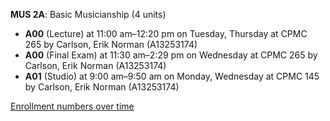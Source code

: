 **MUS 2A**: Basic Musicianship (4 units)

- **A00** (Lecture) at 11:00 am–12:20 pm on Tuesday, Thursday at CPMC 265 by Carlson, Erik Norman (A13253174)
- **A00** (Final Exam) at 11:30 am–2:29 pm on Wednesday at CPMC 265 by Carlson, Erik Norman (A13253174)
- **A01** (Studio) at 9:00 am–9:50 am on Monday, Wednesday at CPMC 145 by Carlson, Erik Norman (A13253174)

[Enrollment numbers over time](./MUS2A.tsv)

